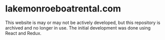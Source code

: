 # lakemonroeboatrental.com

This website is may or may not be actively developed, but this repository is archived and no longer in use. The initial development was done using React and Redux.
